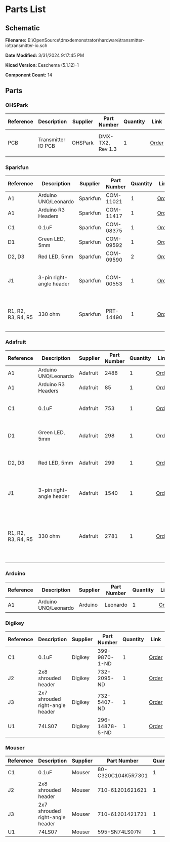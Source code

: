 
# Parts List

## Schematic

**Filename:** E:\OpenSource\dmxdemonstrator\hardware\transmitter-io\transmitter-io.sch

**Date Modified:** 3/31/2024 9:17:45 PM

**Kicad Version:** Eeschema (5.1.12)-1

**Component Count:** 14

## Parts


### OHSPark

Reference|Description|Supplier|Part Number|Quantity|Link|Notes
---------|-----------|--------|-----------|--------|----|-----
PCB|Transmitter IO PCB|OHSPark|DMX-TX2, Rev 1.3|1|[Order](https://oshpark.com/shared_projects/mKdzHGgN)|pack of 3, 2 not used
<!--PARTROW-->

### Sparkfun

Reference|Description|Supplier|Part Number|Quantity|Link|Notes
---------|-----------|--------|-----------|--------|----|-----
A1|Arduino UNO/Leonardo|Sparkfun|COM-11021|1|[Order](https://www.sparkfun.com/products/11021)|
A1|Arduino R3 Headers|Sparkfun|COM-11417|1|[Order](https://www.sparkfun.com/products/11417)|
C1|0.1uF|Sparkfun|COM-08375|1|[Order](https://www.sparkfun.com/products/8375)|
D1|Green LED, 5mm|Sparkfun|COM-09592|1|[Order](https://www.sparkfun.com/products/9592)|
D2, D3|Red LED, 5mm|Sparkfun|COM-09590|2|[Order](https://www.sparkfun.com/products/9590)|
J1|3-pin right-angle header|Sparkfun|COM-00553|1|[Order](https://www.sparkfun.com/products/553)|pack of 13, 12 not used
R1, R2, R3, R4, R5|330 ohm|Sparkfun|PRT-14490|1|[Order](https://www.sparkfun.com/products/14490)|pack of 20, 15 not used
<!--PARTROW-->

### Adafruit

Reference|Description|Supplier|Part Number|Quantity|Link|Notes
---------|-----------|--------|-----------|--------|----|-----
A1|Arduino UNO/Leonardo|Adafruit|2488|1|[Order](https://www.adafruit.com/product/2488)|
A1|Arduino R3 Headers|Adafruit|85|1|[Order](https://www.adafruit.com/product/85)|
C1|0.1uF|Adafruit|753|1|[Order](https://www.adafruit.com/product/753)|pack of 10, 9 not used
D1|Green LED, 5mm|Adafruit|298|1|[Order](https://www.adafruit.com/product/298)|pack of 25, 24 not used
D2, D3|Red LED, 5mm|Adafruit|299|1|[Order](https://www.adafruit.com/product/299)|pack of 25, 23 not used
J1|3-pin right-angle header|Adafruit|1540|1|[Order](https://www.adafruit.com/product/1540)|pack of 120, 119 not used
R1, R2, R3, R4, R5|330 ohm|Adafruit|2781|1|[Order](https://www.adafruit.com/product/2781)|use 470 ohm instead, pack of 25, 20 not used
<!--PARTROW-->

### Arduino

Reference|Description|Supplier|Part Number|Quantity|Link|Notes
---------|-----------|--------|-----------|--------|----|-----
A1|Arduino UNO/Leonardo|Arduino|Leonardo|1|[Order](https://store-usa.arduino.cc/collections/boards-modules/products/arduino-leonardo-with-headers?_pos=9&_fid=1219962b9&_ss=c)|
<!--PARTROW-->

### Digikey

Reference|Description|Supplier|Part Number|Quantity|Link|Notes
---------|-----------|--------|-----------|--------|----|-----
C1|0.1uF|Digikey| 399-9870-1-ND|1|[Order](https://www.digikey.com/en/products/detail/kemet/C320C104K5R5TA7301/3726156?s=N4IgTCBcDaIMIGYwAY4EZkBYDSBWASrgCoCCA7AsmiALoC%2BQA)|
J2|2x8 shrouded header|Digikey| 732-2095-ND|1|[Order](https://www.digikey.com/en/products/detail/w%C3%BCrth-elektronik/61201621621/2060591)|
J3|2x7 shrouded right-angle header|Digikey| 732-5407-ND|1|[Order](https://www.digikey.com/en/products/detail/w%C3%BCrth-elektronik/61201421721/4846921)|
U1|74LS07|Digikey|296-14878-5-ND|1|[Order](https://www.digikey.com/en/products/detail/texas-instruments/SN74LS07N/563054?0=%2Fbuffers-drivers-receivers-transceivers&s=N4IgjCBcoGwJxVAYygMwIYBsDOBTANCAPZQDaIALGGABxwDsIAuoQA4AuUIAyuwE4BLAHYBzEAF9CAWgjQQKSBhwFiZEACY4MZuMka19CgBluABkZNxQA)|
<!--PARTROW-->

### Mouser

Reference|Description|Supplier|Part Number|Quantity|Link|Notes
---------|-----------|--------|-----------|--------|----|-----
C1|0.1uF|Mouser|80-C320C104K5R7301|1|[Order](https://www.mouser.com/ProductDetail/KEMET/C320C104K5R5TA7301/?qs=cWONFOU2MXytiO%2Fz22pl%252Bg%3D%3D)|
J2|2x8 shrouded header|Mouser|710-61201621621|1|[Order](https://www.mouser.com/ProductDetail/Wurth-Elektronik/61201621621?qs=ZtY9WdtwX55qFf4n3EFuaA%3D%3D)|
J3|2x7 shrouded right-angle header|Mouser|710-61201421721|1|[Order](https://www.mouser.com/ProductDetail/Wurth-Elektronik/61201421721?qs=PhR8RmCirEbQk5OcjPFu0A%3D%3D)|
U1|74LS07|Mouser|595-SN74LS07N|1|[Order](https://www.mouser.com/ProductDetail/Texas-Instruments/SN74LS07N?qs=8k%2FZSzWMuCNUfZENSbcq8Q%3D%3D)|
<!--PARTROW-->
<!--VENDORLIST-->

